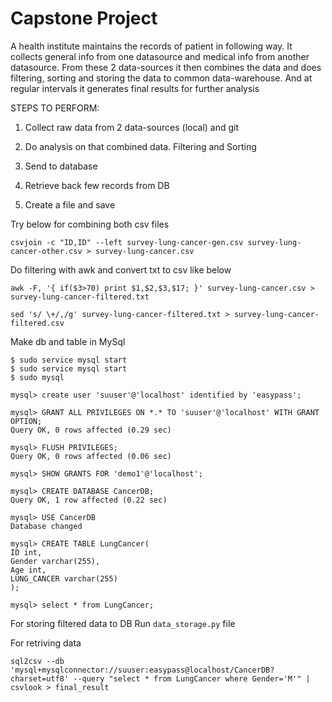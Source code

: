 # Capstone Project

A health institute maintains the records of patient in following way. It collects general info from one datasource and medical info from another datasource. From these 2 data-sources it then combines the data and does filtering, sorting and storing  the data to common data-warehouse. And at regular intervals it generates final results for further analysis

STEPS TO PERFORM: 

1. Collect raw data from 2 data-sources (local) and git

2. Do analysis on that combined data. Filtering and Sorting

3. Send to database

4. Retrieve back few records from DB

5. Create a file and save


Try below for combining both csv files

`csvjoin -c "ID,ID" --left survey-lung-cancer-gen.csv survey-lung-cancer-other.csv > survey-lung-cancer.csv`


Do filtering with awk and convert txt to csv like below

`awk -F, '{ if($3>70) print $1,$2,$3,$17; }' survey-lung-cancer.csv > survey-lung-cancer-filtered.txt`

`sed 's/ \+/,/g' survey-lung-cancer-filtered.txt > survey-lung-cancer-filtered.csv`


Make db and table in MySql

```
$ sudo service mysql start
$ sudo service mysql start
$ sudo mysql

mysql> create user 'suuser'@'localhost' identified by 'easypass';

mysql> GRANT ALL PRIVILEGES ON *.* TO 'suuser'@'localhost' WITH GRANT OPTION;
Query OK, 0 rows affected (0.29 sec)

mysql> FLUSH PRIVILEGES;
Query OK, 0 rows affected (0.06 sec)

mysql> SHOW GRANTS FOR 'demo1'@'localhost';

mysql> CREATE DATABASE CancerDB;
Query OK, 1 row affected (0.22 sec)

mysql> USE CancerDB
Database changed

mysql> CREATE TABLE LungCancer(
ID int,
Gender varchar(255),
Age int,
LUNG_CANCER varchar(255)
);

mysql> select * from LungCancer;
```

For storing filtered data to DB
Run `data_storage.py` file


For retriving data 

`sql2csv --db 'mysql+mysqlconnector://suuser:easypass@localhost/CancerDB?charset=utf8' --query "select * from LungCancer where Gender='M'" | csvlook > final_result`
